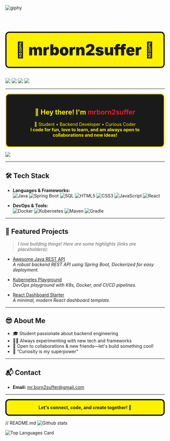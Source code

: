 ![giphy](https://github.com/user-attachments/assets/e4264eaa-5562-4480-84d2-e600642370c6)
<h1 align="center" style="font-weight:900; font-size:3rem; background:#fff200; color:#1a1a1a; border:4px solid #1a1a1a; border-radius:12px; padding:0.5em 0;">
  👾 mrborn2suffer 👾
</h1>

<p align="center">
 <div style="display: flex; justify-content: center;>
  <img src="htt![giphy](https://github.com/user-attachments/assets/7147d10d-c670-4e29-97b7-a062d7f74980)
ps://img.shields.io/badge/Spring%20Boot-6DB33F?style=for-the-badge&logo=springboot&logoColor=white"/>
 </div>
  <img src="https://img.shields.io/badge/Kubernetes-326CE5?style=for-the-badge&logo=kubernetes&logoColor=white"/>
  <img src="https://img.shields.io/badge/Docker-2496ED?style=for-the-badge&logo=docker&logoColor=white"/>
  <img src="https://img.shields.io/badge/SQL-4479A1?style=for-the-badge&logo=mysql&logoColor=white"/>
  <img src="https://img.shields.io/badge/React-00D8FF?style=for-the-badge&logo=react&logoColor=black"/>
</p>

---

<div align="center" style="background:#1a1a1a; color:#fff200; border:3px solid #fff200; border-radius:12px; padding:1em 2em; margin:1em 0;">
  <h2>👋 Hey there! I'm <span style="color:#ED1C24;">mrborn2suffer</span></h2>
  <p>
    🚀 Student • Backend Developer • Curious Coder <br>
    <b>I code for fun, love to learn, and am always open to collaborations and new ideas!</b>
  </p>
</div>

![](https://github.com/mrborn2suffer/https://media1.tenor.com/m/QWB9MQaMVKMAAAAd/cat-type.gif)

---

## 🛠️ Tech Stack

- **Languages & Frameworks:**  
  ![Java](https://img.shields.io/badge/-Java-ED1C24?style=flat-square&logo=java&logoColor=white) 
  ![Spring Boot](https://img.shields.io/badge/-Spring%20Boot-6DB33F?style=flat-square&logo=springboot&logoColor=white)
  ![SQL](https://img.shields.io/badge/-SQL-4479A1?style=flat-square&logo=mysql&logoColor=white)
  ![HTML5](https://img.shields.io/badge/-HTML5-E34F26?style=flat-square&logo=html5&logoColor=white)
  ![CSS3](https://img.shields.io/badge/-CSS3-1572B6?style=flat-square&logo=css3&logoColor=white)
  ![JavaScript](https://img.shields.io/badge/-JavaScript-F7DF1E?style=flat-square&logo=javascript&logoColor=black)
  ![React](https://img.shields.io/badge/-React-00D8FF?style=flat-square&logo=react&logoColor=black)

- **DevOps & Tools:**  
  ![Docker](https://img.shields.io/badge/-Docker-2496ED?style=flat-square&logo=docker&logoColor=white)
  ![Kubernetes](https://img.shields.io/badge/-Kubernetes-326CE5?style=flat-square&logo=kubernetes&logoColor=white)
  ![Maven](https://img.shields.io/badge/-Maven-C71A36?style=flat-square&logo=apache-maven&logoColor=white)
  ![Gradle](https://img.shields.io/badge/-Gradle-02303A?style=flat-square&logo=gradle&logoColor=white)
  
---

## 🌟 Featured Projects

> _I love building things! Here are some highlights (links are placeholders):_

- [Awesome Java REST API](https://github.com/mrborn2suffer/awesome-java-rest-api)  
  _A robust backend REST API using Spring Boot, Dockerized for easy deployment._

- [Kubernetes Playground](https://github.com/mrborn2suffer/kubernetes-playground)  
  _DevOps playground with K8s, Docker, and CI/CD pipelines._

- [React Dashboard Starter](https://github.com/mrborn2suffer/react-dashboard-starter)  
  _A minimal, modern React dashboard template._

---

## 😎 About Me

- 🎓 Student passionate about backend engineering
- 🧑‍💻 Always experimenting with new tech and frameworks
- 🤝 Open to collaborations & new friends—let's build something cool!
- 💬 “Curiosity is my superpower”

---

## 📬 Contact

- **Email:** [mr.born2suffer@gmail.com](mailto:mr.born2suffer@gmail.com)

---

<div align="center" style="background:#fff200; color:#1a1a1a; border:4px solid #1a1a1a; border-radius:12px; padding:1em; font-weight:900;">
  <b>Let's connect, code, and create together! 🚀</b>
</div>

// README.md
![Github stats](https://github-readme-stats.vercel.app/api?username=mrborn2suffer&theme=highcontrast&show_icons=true&count_private=true&title_color=#D3A121&text_color=#0B0B0B&)

![Top Languages Card](https://github-readme-stats.vercel.app/api/top-langs/?username=shinokada&layout=compact)
